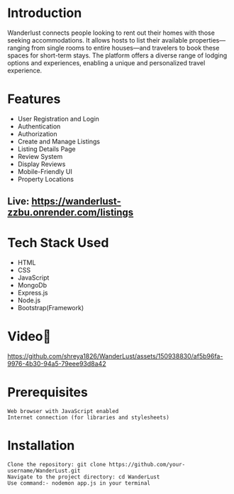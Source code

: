 # Introduction
Wanderlust connects people looking to rent out their homes with those seeking accommodations. It allows hosts to list their available properties—ranging from single rooms to entire houses—and travelers to book these spaces for short-term stays. The platform offers a diverse range of lodging options and experiences, enabling a unique and personalized travel experience.
# Features
* User Registration and Login
* Authentication
* Authorization
* Create and Manage Listings
* Listing Details Page
* Review System
* Display Reviews
* Mobile-Friendly UI
* Property Locations
## Live: https://wanderlust-zzbu.onrender.com/listings
# Tech Stack Used
* HTML
* CSS
* JavaScript
* MongoDb
* Express.js
* Node.js
* Bootstrap(Framework)
# Video🎥
https://github.com/shreya1826/WanderLust/assets/150938830/af5b96fa-9976-4b30-94a5-79eee93d8a42
# Prerequisites
```
Web browser with JavaScript enabled
Internet connection (for libraries and stylesheets)
```
# Installation
```
Clone the repository: git clone https://github.com/your-username/WanderLust.git
Navigate to the project directory: cd WanderLust
Use command:- nodemon app.js in your terminal
```


